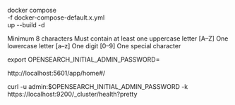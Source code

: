 docker compose \
-f docker-compose-default.x.yml \
up --build -d

Minimum 8 characters
Must contain at least one uppercase letter [A–Z]
One lowercase letter [a–z]
One digit [0–9]
One special character

export OPENSEARCH_INITIAL_ADMIN_PASSWORD=

http://localhost:5601/app/home#/


curl -u admin:$OPENSEARCH_INITIAL_ADMIN_PASSWORD -k \
https://localhost:9200/_cluster/health?pretty


